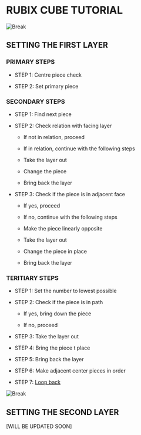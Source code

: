 # RUBIX CUBE TUTORIAL

![Break](https://raw.githubusercontent.com/ameenkb/ameenkb.github.io/master/Images/Blank.png)

## SETTING THE FIRST LAYER

### PRIMARY STEPS

- STEP 1: Centre piece check
  
- STEP 2: Set primary piece
  
### SECONDARY STEPS

- STEP 1: Find next piece
  
- STEP 2: Check relation with facing layer
  
  - If not in relation, proceed
  
  - If in relation, continue with the following steps
  
  - Take the layer out
    
  - Change the piece
    
  - Bring back the layer
    
- STEP 3: Check if the piece is in adjacent face
  
  - If yes, proceed
  
  - If no, continue with the following steps
  
  - Make the piece linearly opposite
    
  - Take the layer out
    
  - Change the piece in place
    
  - Bring back the layer
    
### TERITIARY STEPS

- STEP 1: Set the number to lowest possible
  
- STEP 2: Check if the piece is in path
  
  - If yes, bring down the piece
  
  - If no, proceed
  
- STEP 3: Take the layer out
  
- STEP 4: Bring the piece t place
  
- STEP 5: Bring back the layer
  
- STEP 6: Make adjacent center pieces in order
  
- STEP 7: [Loop back](https://github.com/ameenkb/rubix/#secondary-steps)
  
![Break](https://raw.githubusercontent.com/ameenkb/ameenkb.github.io/master/Images/Blank.png)

## SETTING THE SECOND LAYER

[WILL BE UPDATED SOON]

  
  
  
